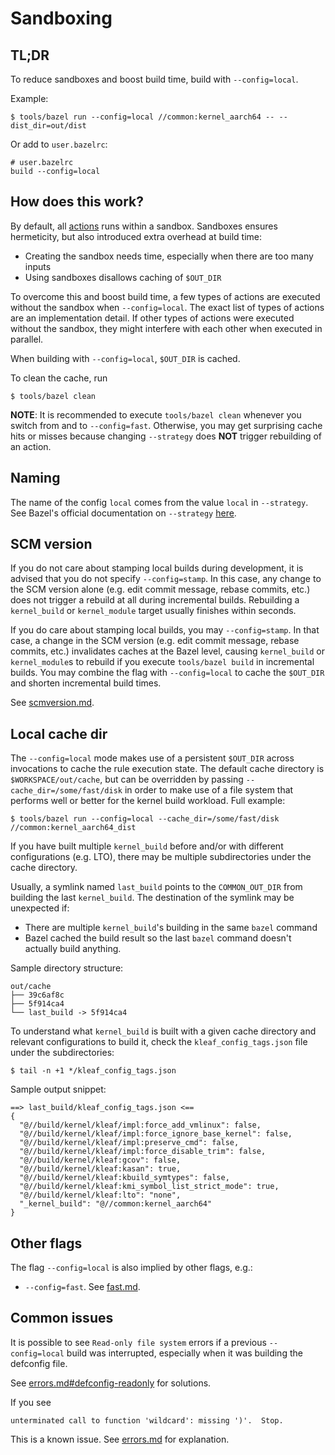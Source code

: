 # Sandboxing

## TL;DR

To reduce sandboxes and boost build time, build with `--config=local`.

Example:

```shell
$ tools/bazel run --config=local //common:kernel_aarch64 -- --dist_dir=out/dist
```

Or add to `user.bazelrc`:

```text
# user.bazelrc
build --config=local
```

## How does this work?

By default, all [actions](https://bazel.build/reference/glossary#action) runs
within a sandbox. Sandboxes ensures hermeticity, but also introduced extra
overhead at build time:

- Creating the sandbox needs time, especially when there are too many inputs
- Using sandboxes disallows caching of `$OUT_DIR`

To overcome this and boost build time, a few types of actions are executed
without the sandbox when `--config=local`. The exact list of types of actions
are an implementation detail. If other types of actions were executed without
the sandbox, they might interfere with each other when executed in parallel.

When building with `--config=local`, `$OUT_DIR` is cached.

To clean the cache, run

```shell
$ tools/bazel clean
```

**NOTE**: It is recommended to execute `tools/bazel clean` whenever you switch
from and to `--config=fast`. Otherwise, you may get surprising cache hits or
misses because changing `--strategy` does **NOT** trigger rebuilding of an
action.

## Naming

The name of the config `local` comes from the value `local` in `--strategy`. See
Bazel's official documentation on `--strategy`
[here](https://bazel.build/reference/command-line-reference#flag--strategy).

## SCM version

If you do not care about stamping local builds during development, it is
advised that you do not specify `--config=stamp`. In this case, any change to
the SCM version alone (e.g. edit commit message, rebase commits, etc.) does not
trigger a rebuild at all during incremental builds. Rebuilding a `kernel_build`
or `kernel_module` target usually finishes within seconds.

If you do care about stamping local builds, you may `--config=stamp`. In
that case, a change in the SCM version (e.g. edit commit message, rebase
commits, etc.) invalidates caches at the Bazel level, causing `kernel_build`
or `kernel_module`s to rebuild if you execute `tools/bazel build` in
incremental builds. You may combine the flag with `--config=local` to cache
the `$OUT_DIR` and shorten incremental build times.

See [scmversion.md](scmversion.md).

## Local cache dir

The `--config=local` mode makes use of a persistent `$OUT_DIR`
across invocations to cache the rule execution state. The default cache
directory is `$WORKSPACE/out/cache`, but can be overridden by passing
`--cache_dir=/some/fast/disk` in order to make use of a file system that
performs well or better for the kernel build workload. Full example:

```shell
$ tools/bazel run --config=local --cache_dir=/some/fast/disk //common:kernel_aarch64_dist
```

If you have built multiple `kernel_build` before and/or with different
configurations (e.g. LTO), there may be multiple subdirectories under
the cache directory.

Usually, a symlink named `last_build` points to the `COMMON_OUT_DIR` from
building the last `kernel_build`. The destination of the symlink may be
unexpected if:

- There are multiple `kernel_build`'s building in the same `bazel` command
- Bazel cached the build result so the last `bazel` command doesn't actually
  build anything.

Sample directory structure:

```text
out/cache
├── 39c6af8c
├── 5f914ca4
└── last_build -> 5f914ca4
```

To understand what `kernel_build` is built with a given cache directory and
relevant configurations to build it, check the `kleaf_config_tags.json` file
under the subdirectories:

```shell
$ tail -n +1 */kleaf_config_tags.json
```

Sample output snippet:

```text
==> last_build/kleaf_config_tags.json <==
{
  "@//build/kernel/kleaf/impl:force_add_vmlinux": false,
  "@//build/kernel/kleaf/impl:force_ignore_base_kernel": false,
  "@//build/kernel/kleaf/impl:preserve_cmd": false,
  "@//build/kernel/kleaf/impl:force_disable_trim": false,
  "@//build/kernel/kleaf:gcov": false,
  "@//build/kernel/kleaf:kasan": true,
  "@//build/kernel/kleaf:kbuild_symtypes": false,
  "@//build/kernel/kleaf:kmi_symbol_list_strict_mode": true,
  "@//build/kernel/kleaf:lto": "none",
  "_kernel_build": "@//common:kernel_aarch64"
}
```

## Other flags

The flag `--config=local` is also implied by other flags, e.g.:

* `--config=fast`. See [fast.md](fast.md).

## Common issues

It is possible to see `Read-only file system` errors if a previous
`--config=local` build was interrupted, especially when it was
building the defconfig file.

See [errors.md#defconfig-readonly](errors.md#defconfig-readonly) for solutions.

If you see
```text
unterminated call to function 'wildcard': missing ')'.  Stop.
```

This is a known issue. See
[errors.md](errors.md#unterminated-call-to-function-wildcard) for explanation.
